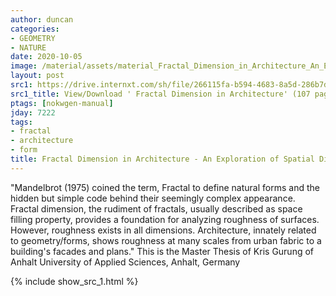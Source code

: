 ```yaml
---
author: duncan
categories:
- GEOMETRY
- NATURE
date: 2020-10-05
image: /material/assets/material_Fractal_Dimension_in_Architecture_An_Exploration_of_Spatial_Dimension.png
layout: post
src1: https://drive.internxt.com/sh/file/266115fa-b594-4683-8a5d-286b7d7b43a0/4811ad6e9c4bf3467bde6f424cb0192840d1ac319b61d818a00a1724aea84e35
src1_title: View/Download ' Fractal Dimension in Architecture' (107 pages)
ptags: [nokwgen-manual]
jday: 7222
tags:
- fractal
- architecture
- form
title: Fractal Dimension in Architecture - An Exploration of Spatial Dimension
---
```


"Mandelbrot (1975) coined the term, Fractal to define natural forms and the hidden but simple code behind their seemingly complex appearance. Fractal dimension, the rudiment of fractals, usually described as space filling property, provides a foundation for analyzing roughness of surfaces. However, roughness exists in all dimensions. Architecture, innately related to geometry/forms, shows roughness at many scales from urban fabric to a building's facades and plans." This is the Master Thesis of Kris Gurung of Anhalt University of Applied Sciences, Anhalt, Germany

<!--more-->

{% include show_src_1.html %}
